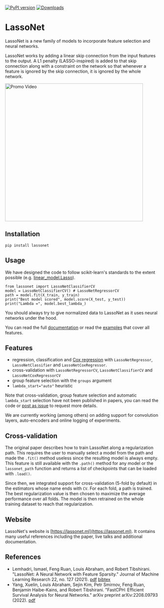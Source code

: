 [![PyPI version](https://badge.fury.io/py/lassonet.svg)](https://badge.fury.io/py/lassonet)
[![Downloads](https://static.pepy.tech/badge/lassonet)](https://pepy.tech/project/lassonet)

# LassoNet

LassoNet is a new family of models to incorporate feature selection and neural networks.

LassoNet works by adding a linear skip connection from the input features to the output. A L1 penalty (LASSO-inspired) is added to that skip connection along with a constraint on the network so that whenever a feature is ignored by the skip connection, it is ignored by the whole network.

<a href="https://www.youtube.com/watch?v=bbqpUfxA_OA" target="_blank"><img src="https://raw.githubusercontent.com/lasso-net/lassonet/master/docs/images/video_screenshot.png" width="450" alt="Promo Video"/></a>

## Installation

```
pip install lassonet
```

## Usage

We have designed the code to follow scikit-learn's standards to the extent possible (e.g. [linear_model.Lasso](https://scikit-learn.org/stable/modules/generated/sklearn.linear_model.Lasso.html)).

```
from lassonet import LassoNetClassifierCV 
model = LassoNetClassifierCV() # LassoNetRegressorCV
path = model.fit(X_train, y_train)
print("Best model scored", model.score(X_test, y_test))
print("Lambda =", model.best_lambda_)
```

You should always try to give normalized data to LassoNet as it uses neural networks under the hood.

You can read the full [documentation](https://lassonet.ml/lassonet/api/) or read the [examples](https://github.com/lasso-net/lassonet/tree/master/examples) that cover all features.

## Features

- regression, classification and [Cox regression](https://en.wikipedia.org/wiki/Proportional_hazards_model) with `LassoNetRegressor`, `LassoNetClassifier` and `LassoNetCoxRegressor`.
- cross-validation with `LassoNetRegressorCV`, `LassoNetClassifierCV` and `LassoNetCoxRegressorCV`
- group feature selection with the `groups` argument
- `lambda_start="auto"` heuristic

Note that cross-validation, group feature selection and automatic `lambda_start` selection have not been published in papers, you can read the code or [post as issue](https://github.com/lasso-net/lassonet/issues/new) to request more details.

We are currently working (among others) on adding support for convolution layers, auto-encoders and online logging of experiments.

## Cross-validation

The original paper describes how to train LassoNet along a regularization path. This requires the user to manually select a model from the path and made the `.fit()` method useless since the resulting model is always empty. This feature is still available with the `.path()` method for any model or the `lassonet_path` function and returns a list of checkpoints that can be loaded with `.load()`.

Since then, we integrated support for cross-validation (5-fold by default) in the estimators whose name ends with `CV`. For each fold, a path is trained. The best regularization value is then chosen to maximize the average performance over all folds. The model is then retrained on the whole training dataset to reach that regularization.

## Website

LassoNet's website is [https://lassonet.ml](https://lassonet.ml). It contains many useful references including the paper, live talks and additional documentation.

## References

- Lemhadri, Ismael, Feng Ruan, Louis Abraham, and Robert Tibshirani. "LassoNet: A Neural Network with Feature Sparsity." Journal of Machine Learning Research 22, no. 127 (2021). [pdf](https://arxiv.org/pdf/1907.12207.pdf) [bibtex](https://github.com/lasso-net/lassonet/blob/master/citation.bib)
- Yang, Xuelin, Louis Abraham, Sejin Kim, Petr Smirnov, Feng Ruan, Benjamin Haibe-Kains, and Robert Tibshirani. "FastCPH: Efficient Survival Analysis for Neural Networks." arXiv preprint arXiv:2208.09793 (2022). [pdf](https://arxiv.org/pdf/2208.09793.pdf)
